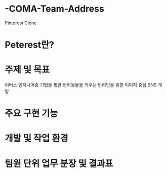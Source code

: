# -COMA-Team-Address
Pinterest Clone
# Peterest란?

# 주제 및 목표
리버스 엔지니어링 기법을 통한
반려동물을 키우는 반려인을 위한 이미지 중심 SNS 개발

# 주요 구현 기능

# 개발 및 작업 환경

# 팀원 단위 업무 분장 및 결과표
